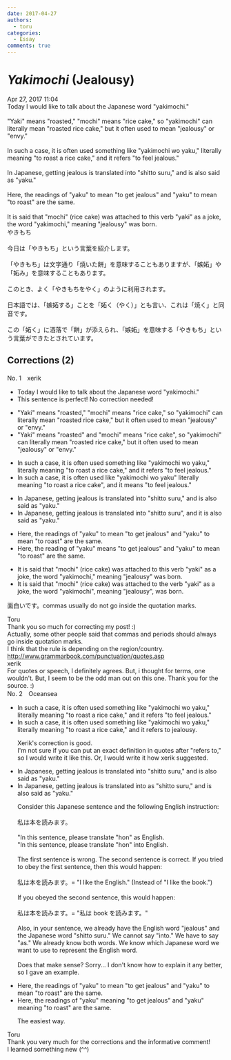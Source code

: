 ```yaml
---
date: 2017-04-27
authors:
  - toru
categories:
  - Essay
comments: true
---
```


# <strong><em>Yakimochi</strong></em> (Jealousy)
<div class="date">Apr 27, 2017 11:04</div>
<div id="post"><div id="body_show_ori">
Today I would like to talk about the Japanese word "yakimochi."<br/><br/>"Yaki" means "roasted," "mochi" means "rice cake," so "yakimochi" can literally mean "roasted rice cake," but it often used to mean "jealousy" or "envy."<br/><br/>In such a case, it is often used something like "yakimochi wo yaku," literally meaning "to roast a rice cake," and it refers "to feel jealous."<br/><br/>In Japanese, getting jealous is translated into "shitto suru," and is also said as "yaku."<br/><br/>Here, the readings of "yaku" to mean "to get jealous" and "yaku" to mean "to roast" are the same.<br/><br/>It is said that "mochi" (rice cake) was attached to this verb "yaki" as a joke, the word "yakimochi," meaning "jealousy" was born.
</div></div>

<!-- more -->

<div id="post_ja"><div id="body_show_mo">
やきもち<br/><br/>今日は「やきもち」という言葉を紹介します。<br/><br/>「やきもち」は文字通り「焼いた餅」を意味することもありますが、「嫉妬」や「妬み」を意味することもあります。<br/><br/>このとき、よく「やきもちをやく」のように利用されます。<br/><br/>日本語では、「嫉妬する」ことを「妬く（やく）」とも言い、これは「焼く」と同音です。<br/><br/>この「妬く」に洒落で「餅」が添えられ、「嫉妬」を意味する「やきもち」という言葉ができたとされています。
</div></div>

## Corrections (2)
<div id="block"><div class="first_name"> No. 1　<span class="just_name">xerik</span></div><div id="block2">
<ul class="correction_field">
<li class="incorrect">Today I would like to talk about the Japanese word "yakimochi."</li>
<li class="corrected perfect">This sentence is perfect! No correction needed!</li>
</ul>
<ul class="correction_field">
<li class="incorrect">"Yaki" means "roasted," "mochi" means "rice cake," so "yakimochi" can literally mean "roasted rice cake," but it often used to mean "jealousy" or "envy."</li>
<li class="corrected correct">
"Yaki" means "roasted" <span class="f_red">and</span> "mochi" means "rice cake"<span class="f_red">,</span> so "yakimochi" can literally mean "roasted rice cake," but it often used to mean "jealousy" or "envy."
</li>
</ul>
<ul class="correction_field">
<li class="incorrect">In such a case, it is often used something like "yakimochi wo yaku," literally meaning "to roast a rice cake," and it refers "to feel jealous."</li>
<li class="corrected correct">
In such a case, it is often used like "yakimochi wo yaku" literally meaning "to roast a rice cake", and it <span class="f_red">means</span> "to feel jealous."
</li>
</ul>
<ul class="correction_field">
<li class="incorrect">In Japanese, getting jealous is translated into "shitto suru," and is also said as "yaku."</li>
<li class="corrected correct">
In Japanese, getting jealous is translated into "shitto suru", and <span class="f_red">it</span> is also said as "yaku."
</li>
</ul>
<ul class="correction_field">
<li class="incorrect">Here, the readings of "yaku" to mean "to get jealous" and "yaku" to mean "to roast" are the same.</li>
<li class="corrected correct">
Here, the reading of "yaku" means "to get jealous" and "yaku" to mean "to roast" are the same.
</li>
</ul>
<ul class="correction_field">
<li class="incorrect">It is said that "mochi" (rice cake) was attached to this verb "yaki" as a joke, the word "yakimochi," meaning "jealousy" was born.</li>
<li class="corrected correct">
It is said that "mochi" (rice cake) was attached to<span class="f_red"> the </span>verb "yaki" as a joke, the word "yakimochi", meaning "jealousy", was born.
</li>
</ul>
<p class="comment_small">
 面白いです。commas usually do not go inside the quotation marks.
</p>

</div><div class="name"><span class="just_name">Toru</span><br>
Thank you so much for correcting my post! :)<br/>Actually, some other people said that commas and periods should always go inside quotation marks.<br/>I think that the rule is depending on the region/country.<br/><a href="http://www.grammarbook.com/punctuation/quotes.asp" target="_blank">http://www.grammarbook.com/punctuation/quotes.asp</a>
</div>
<div class="name"><span class="just_name">xerik</span><br>
For quotes or speech, I definitely agrees. But, i thought for terms, one wouldn't. But, I seem to be the odd man out on this one. Thank you for the source. :) 
</div>
</div>
<div id="block"><div class="first_name"> No. 2　<span class="just_name">Oceansea</span></div><div id="block2">
<ul class="correction_field">
<li class="incorrect">In such a case, it is often used something like "yakimochi wo yaku," literally meaning "to roast a rice cake," and it refers "to feel jealous."</li>
<li class="corrected correct">
In such a case, it is often used something like "yakimochi wo yaku," literally meaning "to roast a rice cake," and it refers <span class="f_red">to jealousy</span>.
<p class="correction_comment">Xerik's correction is good.<br/>I'm not sure if you can put an exact definition in quotes after "refers to," so I would write it like this. Or, I would write it how xerik suggested.</p>
</li>
</ul>
<ul class="correction_field">
<li class="incorrect">In Japanese, getting jealous is translated into "shitto suru," and is also said as "yaku."</li>
<li class="corrected correct">
In Japanese, getting jealous is translated <span class="sline"><span class="f_gray">into </span></span><span class="f_red">as </span>"shitto suru," and is also said as "yaku."
<p class="correction_comment">Consider this Japanese sentence and the following English instruction:<br/><br/>私は本を読みます。<br/><br/>"In this sentence, please translate "hon" as English.<br/>"In this sentence, please translate "hon" into English.<br/><br/>The first sentence is wrong. The second sentence is correct. If you tried to obey the first sentence, then this would happen:<br/><br/> 私は本を読みます。=  "I like the English." (Instead of "I like the book.")<br/><br/>If you obeyed the second sentence, this would happen:<br/><br/>私は本を読みます。=  "私は book を読みます。"<br/><br/>Also, in your sentence, we already have the English word "jealous" and the Japanese word "shitto suru." We cannot say "into." We have to say "as." We already know both words. We know which Japanese word we want to use to represent the English word.<br/><br/>Does that make sense? Sorry... I don't know how to explain it any better, so I gave an example.</p>
</li>
</ul>
<ul class="correction_field">
<li class="incorrect">Here, the readings of "yaku" to mean "to get jealous" and "yaku" to mean "to roast" are the same.</li>
<li class="corrected correct">
Here, the readings of "yaku" <span class="f_blue">meaning </span>"to get jealous" and "yaku" <span class="f_blue">meaning </span>"to roast" are the same.
<p class="correction_comment">The easiest way.</p>
</li>
</ul>
</div><div class="name"><span class="just_name">Toru</span><br>
Thank you very much for the corrections and the informative comment!<br/>I learned something new (^^)
</div>
</div>
